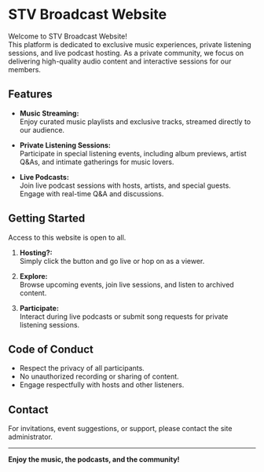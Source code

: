 # STV Broadcast Website

Welcome to STV Broadcast Website!  
This platform is dedicated to exclusive music experiences, private listening sessions, and live podcast hosting. As a private community, we focus on delivering high-quality audio content and interactive sessions for our members.

## Features

- **Music Streaming:**  
  Enjoy curated music playlists and exclusive tracks, streamed directly to our audience.

- **Private Listening Sessions:**  
  Participate in special listening events, including album previews, artist Q&As, and intimate gatherings for music lovers.

- **Live Podcasts:**  
  Join live podcast sessions with hosts, artists, and special guests. Engage with real-time Q&A and discussions.

## Getting Started

Access to this website is open to all.

1. **Hosting?:**  
   Simply click the button and go live or hop on as a viewer.

2. **Explore:**  
   Browse upcoming events, join live sessions, and listen to archived content.

3. **Participate:**  
   Interact during live podcasts or submit song requests for private listening sessions.

## Code of Conduct

- Respect the privacy of all participants.
- No unauthorized recording or sharing of content.
- Engage respectfully with hosts and other listeners.

## Contact

For invitations, event suggestions, or support, please contact the site administrator.

---

**Enjoy the music, the podcasts, and the community!**
